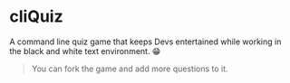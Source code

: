 # cliQuiz
A command line quiz game that keeps Devs entertained while working in the
black and white text environment. 😁
> You can fork the game and add more questions to it.
